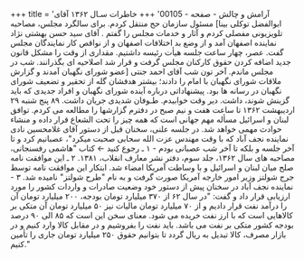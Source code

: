 +++
title = 'آرامش و چالش - صفحه - 00105'
+++
خاطرات سـال ۱۳۶۲ آقای ابوالفضل توکلی بینا] مسئول سازمان حج منتقل کردم. برای سالگرد مجلس، مصاحبه تلویزیونی مفصلی کردم و آثار و خدمات مجلس را گفتم . آقای سید حسن بهشتی نژاد نماینده اصفهان آمد و از وضع بد اختلافات اصفهان و از نواقص کار نمایندگان مجلس گفت. عصر، چهار ساعت جلسه هیأت رئیسه داشتیم. مقداری از وقت را مشکل قانون جدید اضافه کردن حقوق کارکنان مجلس گرفت و قرار شد اصلاحیه ای بگذرانند. شب در مجلس ماندم. آخر تون شب آقای احمد جنتی [عضو شورای نگهبان آمدند و گزارش ملاقات شورای نگهبان با امام را دادند؛ بیشتر هدفشان گله از تحقیر و تضعیف شورای نگهبان در رسانه ها بود. پیشنهاداتی درباره آینده شورای نگهبان و افراد جدیدی که باید گزینش شوند، داشت. دیر وقت خوابیدم. طـوفان شدیدی جریان داشت. ۸۹ پنج شنبه ۲۹ اردیبهشت ۱۳۶۲ تا ساعت هفت و نیم صبح در دفترم گزارشها را مطالعه می کردم. توافق لبنان و اسرائیل مسأله مهم جهانی است که همه چیز را تحت الشعاع قرار داده و منشاء حوادث مهمی خواهد شد. در جلسه علنی، سخنان قبل از دستور آقای غلامحسین نادی نماینده نجف آباد که با وقت مهندس عزت الله سحابی صحبت میکرد"، عصبانیم کرد و تا آخر جلسه و بلکه تا آخر شب عصبانی بودم - ۱ ـ رجوع کنید ← کتاب "هاشمی رفسنجانی، مصاحبه های سال ۱۳۶۲، جلد سوم، دفتر نشر معارف انقلاب، ۱۳۸۱. ۲ ـ این موافقت نامه صلح میان لبنان و اسرائیل و با وساطت آمریکا امضاء شد. ابتکار این موافقت نامه توسط جرج شولتز وزیر امور خارجه آمریکا صورت گرفت و به نام "طرح شولتز" نامیده شد. ۳ - نماینده نجف آباد در سخنان پیش از دستور خود وضعیت صادرات و واردات کشور را مورد ارزیابی قرار داد و گفت: "در سال ۶۲ از ۳۷۰ میلیارد تومان بودجه، ۲۰۰ میلیارد تومان آن را درآمد نفت قرار دادیم و از ۷۰ میلیارد تومان مالیات نیز ۵۰ میلیارد تومان آن متکی بر کالاهایی است که با ارز نفت خریده می شود. معنای سخن این است که ۸۵ الی ۹۰ درصد بودجه کشور متکی بر نفت می باشد. باید نفت را بفروشیم و در مقابل کالا وارد کنیم و در بازار مصرف، کالا تبدیل به ریال گردد تا بتوانیم حقوق ۲۵۰ میلیارد تومان جاری را تأمین کنیم."